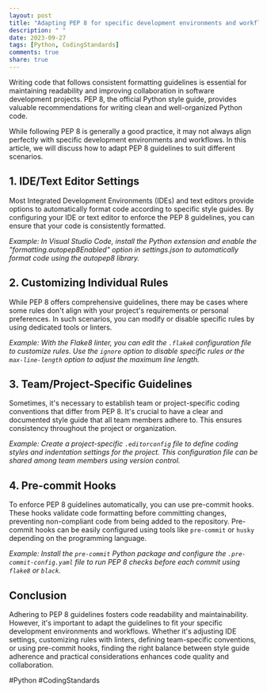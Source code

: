 ```yaml
---
layout: post
title: "Adapting PEP 8 for specific development environments and workflows"
description: " "
date: 2023-09-27
tags: [Python, CodingStandards]
comments: true
share: true
---
```


Writing code that follows consistent formatting guidelines is essential for maintaining readability and improving collaboration in software development projects. PEP 8, the official Python style guide, provides valuable recommendations for writing clean and well-organized Python code.

While following PEP 8 is generally a good practice, it may not always align perfectly with specific development environments and workflows. In this article, we will discuss how to adapt PEP 8 guidelines to suit different scenarios.

## 1. IDE/Text Editor Settings

Most Integrated Development Environments (IDEs) and text editors provide options to automatically format code according to specific style guides. By configuring your IDE or text editor to enforce the PEP 8 guidelines, you can ensure that your code is consistently formatted.

*Example: In Visual Studio Code, install the Python extension and enable the "formatting.autopep8Enabled" option in settings.json to automatically format code using the autopep8 library.*

## 2. Customizing Individual Rules

While PEP 8 offers comprehensive guidelines, there may be cases where some rules don't align with your project's requirements or personal preferences. In such scenarios, you can modify or disable specific rules by using dedicated tools or linters.

*Example: With the Flake8 linter, you can edit the `.flake8` configuration file to customize rules. Use the `ignore` option to disable specific rules or the `max-line-length` option to adjust the maximum line length.*

## 3. Team/Project-Specific Guidelines

Sometimes, it's necessary to establish team or project-specific coding conventions that differ from PEP 8. It's crucial to have a clear and documented style guide that all team members adhere to. This ensures consistency throughout the project or organization.

*Example: Create a project-specific `.editorconfig` file to define coding styles and indentation settings for the project. This configuration file can be shared among team members using version control.*

## 4. Pre-commit Hooks

To enforce PEP 8 guidelines automatically, you can use pre-commit hooks. These hooks validate code formatting before committing changes, preventing non-compliant code from being added to the repository. Pre-commit hooks can be easily configured using tools like `pre-commit` or `husky` depending on the programming language.

*Example: Install the `pre-commit` Python package and configure the `.pre-commit-config.yaml` file to run PEP 8 checks before each commit using `flake8` or `black`.*

## Conclusion

Adhering to PEP 8 guidelines fosters code readability and maintainability. However, it's important to adapt the guidelines to fit your specific development environments and workflows. Whether it's adjusting IDE settings, customizing rules with linters, defining team-specific conventions, or using pre-commit hooks, finding the right balance between style guide adherence and practical considerations enhances code quality and collaboration.

#Python #CodingStandards